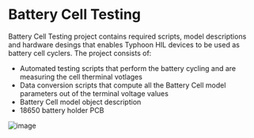 # Battery Cell Testing

Battery Cell Testing project contains required scripts, model descriptions and hardware desings that enables Typhoon HIL devices to be used as battery cell cyclers.
The project consists of:
- Automated testing scripts that perform the battery cycling and are measuring the cell therminal votlages
- Data conversion scripts that compute all the Battery Cell model parameters out of the terminal voltage values
- Battery Cell model object description
- 18650 battery holder PCB

![image](https://user-images.githubusercontent.com/47445018/138740666-4ac85572-da85-4f07-b8ea-f4d667000980.png)

